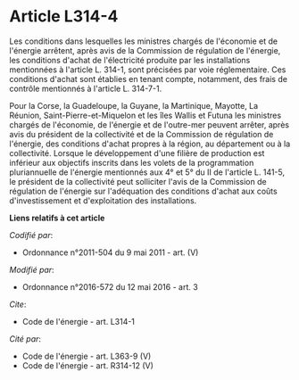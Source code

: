 # Article L314-4

Les conditions dans lesquelles les ministres chargés de l'économie et de l'énergie arrêtent, après avis de la Commission de
régulation de l'énergie, les conditions d'achat de l'électricité produite par les installations mentionnées à l'article L.
314-1, sont précisées par voie réglementaire. Ces conditions d'achat sont établies en tenant compte, notamment, des frais de
contrôle mentionnés à l'article L. 314-7-1. 

Pour la Corse, la Guadeloupe, la Guyane, la Martinique, Mayotte,          La Réunion, Saint-Pierre-et-Miquelon et les îles
Wallis et Futuna  les ministres chargés de l'économie, de l'énergie et de l'outre-mer peuvent arrêter, après avis du
président de la collectivité et de la Commission de régulation de l'énergie, des conditions d'achat propres à la région, au
département ou à la collectivité. Lorsque le développement d'une filière de production est inférieur aux objectifs inscrits
dans les volets de la programmation pluriannuelle de l'énergie mentionnés aux 4° et 5° du II de l'article L. 141-5, le
président de la collectivité peut solliciter l'avis de la Commission de régulation de l'énergie sur l'adéquation des
conditions d'achat aux coûts d'investissement et d'exploitation des installations.

**Liens relatifs à cet article**

_Codifié par_:

  - Ordonnance n°2011-504 du 9 mai 2011 - art. (V)

_Modifié par_:

  - Ordonnance n°2016-572 du 12 mai 2016 - art. 3

_Cite_:

  - Code de l'énergie - art. L314-1

_Cité par_:

  - Code de l'énergie - art. L363-9 (V)
  - Code de l'énergie - art. R314-12 (V)
